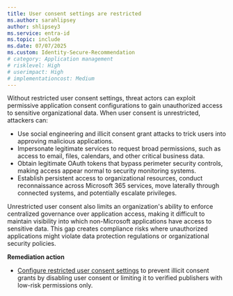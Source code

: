 ```yaml
---
title: User consent settings are restricted   
ms.author: sarahlipsey
author: shlipsey3
ms.service: entra-id
ms.topic: include
ms.date: 07/07/2025
ms.custom: Identity-Secure-Recommendation
# category: Application management
# risklevel: High
# userimpact: High
# implementationcost: Medium
---
```

Without restricted user consent settings, threat actors can exploit permissive application consent configurations to gain unauthorized access to sensitive organizational data. When user consent is unrestricted, attackers can:

- Use social engineering and illicit consent grant attacks to trick users into approving malicious applications.
- Impersonate legitimate services to request broad permissions, such as access to email, files, calendars, and other critical business data.
- Obtain legitimate OAuth tokens that bypass perimeter security controls, making access appear normal to security monitoring systems.
- Establish persistent access to organizational resources, conduct reconnaissance across Microsoft 365 services, move laterally through connected systems, and potentially escalate privileges.

Unrestricted user consent also limits an organization's ability to enforce centralized governance over application access, making it difficult to maintain visibility into which non-Microsoft applications have access to sensitive data. This gap creates compliance risks where unauthorized applications might violate data protection regulations or organizational security policies.

**Remediation action**

-  [Configure restricted user consent settings](../../identity/enterprise-apps/configure-user-consent.md) to prevent illicit consent grants by disabling user consent or limiting it to verified publishers with low-risk permissions only.